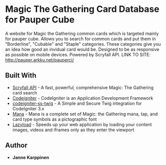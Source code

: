 # Magic The Gathering Card Database for Pauper Cube
A website for Magic the Gathering common cards which is targeted mainly for pauper cube.  Allows you to search for common cards and put them in "Borderline", "Cubable" and "Staple" categories. 
These categories give you an idea how good an invidual card would be.  Designed to be as responsive as possible on mobile devices. Powered by Scryfall API. LINK TO SITE: http://pauper.arkku.net/pauperci/

## Built With

* [Scryfall API](https://scryfall.com/docs/api) - A fast, powerful, comprehensive Magic: The Gathering card search
* [Codeigniter](https://github.com/bcit-ci/CodeIgniter) - CodeIgniter is an Application Development Framework
* [codeigniter-ss-twig](https://github.com/kenjis/codeigniter-ss-twig) - A Simple and Secure Twig integration for CodeIgniter 3.x
* [Mana](https://github.com/andrewgioia/Mana) - Mana is a complete set of Magic: the Gathering mana, tap, and card type symbols as a pictographic font
* [Lazyload](https://github.com/verlok/lazyload) - Speeds up your web application by loading your content images, videos and iframes only as they enter the viewport
## Author

* **Janne Karppinen**
